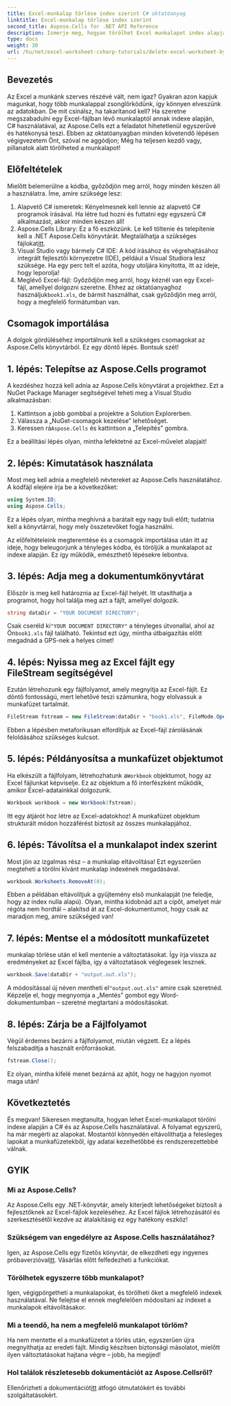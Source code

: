 ```yaml
---
title: Excel-munkalap törlése index szerint C# oktatóanyag
linktitle: Excel-munkalap törlése index szerint
second_title: Aspose.Cells for .NET API Reference
description: Ismerje meg, hogyan törölhet Excel munkalapot index alapján C# nyelven az Aspose.Cells használatával. Kövesse ezt az egyszerű, lépésenkénti oktatóanyagot a munkafüzet-kezelés egyszerűsítéséhez.
type: docs
weight: 30
url: /hu/net/excel-worksheet-csharp-tutorials/delete-excel-worksheet-by-index-csharp-tutorial/
---
```

## Bevezetés

Az Excel a munkánk szerves részévé vált, nem igaz? Gyakran azon kapjuk magunkat, hogy több munkalappal zsonglőrködünk, így könnyen elveszünk az adatokban. De mit csinálsz, ha takarítanod kell? Ha szeretne megszabadulni egy Excel-fájlban lévő munkalaptól annak indexe alapján, C# használatával, az Aspose.Cells ezt a feladatot hihetetlenül egyszerűvé és hatékonysá teszi. Ebben az oktatóanyagban minden követendő lépésen végigvezetem Önt, szóval ne aggódjon; Még ha teljesen kezdő vagy, pillanatok alatt törölheted a munkalapot!

## Előfeltételek

Mielőtt belemerülne a kódba, győződjön meg arról, hogy minden készen áll a használatra. Íme, amire szüksége lesz:

1. Alapvető C# ismeretek: Kényelmesnek kell lennie az alapvető C# programok írásával. Ha létre tud hozni és futtatni egy egyszerű C# alkalmazást, akkor minden készen áll!
2.  Aspose.Cells Library: Ez a fő eszközünk. Le kell töltenie és telepítenie kell a .NET Aspose.Cells könyvtárát. Megtalálhatja a szükséges fájlokat[itt](https://releases.aspose.com/cells/net/). 
3. Visual Studio vagy bármely C# IDE: A kód írásához és végrehajtásához integrált fejlesztői környezetre (IDE), például a Visual Studiora lesz szüksége. Ha egy perc telt el azóta, hogy utoljára kinyitotta, itt az ideje, hogy leporolja!
4.  Meglévő Excel-fájl: Győződjön meg arról, hogy kéznél van egy Excel-fájl, amellyel dolgozni szeretne. Ehhez az oktatóanyaghoz használjuk`book1.xls`, de bármit használhat, csak győződjön meg arról, hogy a megfelelő formátumban van.

## Csomagok importálása

A dolgok gördüléséhez importálnunk kell a szükséges csomagokat az Aspose.Cells könyvtárból. Ez egy döntő lépés. Bontsuk szét!

## 1. lépés: Telepítse az Aspose.Cells programot

A kezdéshez hozzá kell adnia az Aspose.Cells könyvtárat a projekthez. Ezt a NuGet Package Manager segítségével teheti meg a Visual Studio alkalmazásban:

1. Kattintson a jobb gombbal a projektre a Solution Explorerben.
2. Válassza a „NuGet-csomagok kezelése” lehetőséget.
3.  Keressen rá`Aspose.Cells` és kattintson a „Telepítés” gombra.

Ez a beállítási lépés olyan, mintha lefektetné az Excel-művelet alapjait!

## 2. lépés: Kimutatások használata

Most meg kell adnia a megfelelő névtereket az Aspose.Cells használatához. A kódfájl elejére írja be a következőket:

```csharp
using System.IO;
using Aspose.Cells;
```

Ez a lépés olyan, mintha meghívná a barátait egy nagy buli előtt; tudatnia kell a könyvtárral, hogy mely összetevőket fogja használni.

Az előfeltételeink megteremtése és a csomagok importálása után itt az ideje, hogy beleugorjunk a tényleges kódba, és töröljük a munkalapot az indexe alapján. Ez így működik, emészthető lépésekre lebontva.

## 3. lépés: Adja meg a dokumentumkönyvtárat

Először is meg kell határoznia az Excel-fájl helyét. Itt utasíthatja a programot, hogy hol találja meg azt a fájlt, amellyel dolgozik.

```csharp
string dataDir = "YOUR DOCUMENT DIRECTORY";
```

 Csak cseréld ki`"YOUR DOCUMENT DIRECTORY"` a tényleges útvonallal, ahol az Ön`book1.xls` fájl található. Tekintsd ezt úgy, mintha útbaigazítás előtt megadnád a GPS-nek a helyes címet!

## 4. lépés: Nyissa meg az Excel fájlt egy FileStream segítségével

Ezután létrehozunk egy fájlfolyamot, amely megnyitja az Excel-fájlt. Ez döntő fontosságú, mert lehetővé teszi számunkra, hogy elolvassuk a munkafüzet tartalmát.

```csharp
FileStream fstream = new FileStream(dataDir + "book1.xls", FileMode.Open);
```

Ebben a lépésben metaforikusan elfordítjuk az Excel-fájl zárolásának feloldásához szükséges kulcsot. 

## 5. lépés: Példányosítsa a munkafüzet objektumot

 Ha elkészült a fájlfolyam, létrehozhatunk a`Workbook` objektumot, hogy az Excel fájlunkat képviselje. Ez az objektum a fő interfészként működik, amikor Excel-adatainkkal dolgozunk.

```csharp
Workbook workbook = new Workbook(fstream);
```

Itt egy átjárót hoz létre az Excel-adatokhoz! A munkafüzet objektum strukturált módon hozzáférést biztosít az összes munkalapjához.

## 6. lépés: Távolítsa el a munkalapot index szerint

Most jön az izgalmas rész – a munkalap eltávolítása! Ezt egyszerűen megteheti a törölni kívánt munkalap indexének megadásával. 

```csharp
workbook.Worksheets.RemoveAt(0);
```

Ebben a példában eltávolítjuk a gyűjtemény első munkalapját (ne feledje, hogy az index nulla alapú). Olyan, mintha kidobnád azt a cipőt, amelyet már régóta nem hordtál – alakítsd át az Excel-dokumentumot, hogy csak az maradjon meg, amire szükséged van!

## 7. lépés: Mentse el a módosított munkafüzetet

munkalap törlése után el kell mentenie a változtatásokat. Így írja vissza az eredményeket az Excel fájlba, így a változtatások véglegesek lesznek.

```csharp
workbook.Save(dataDir + "output.out.xls");
```

 A módosítással új néven mentheti el`"output.out.xls"` amire csak szeretnéd. Képzelje el, hogy megnyomja a „Mentés” gombot egy Word-dokumentumban – szeretné megtartani a módosításokat.

## 8. lépés: Zárja be a Fájlfolyamot

Végül érdemes bezárni a fájlfolyamot, miután végzett. Ez a lépés felszabadítja a használt erőforrásokat.

```csharp
fstream.Close();
```

Ez olyan, mintha kifelé menet bezárná az ajtót, hogy ne hagyjon nyomot maga után!

## Következtetés

És megvan! Sikeresen megtanulta, hogyan lehet Excel-munkalapot törölni indexe alapján a C# és az Aspose.Cells használatával. A folyamat egyszerű, ha már megérti az alapokat. Mostantól könnyedén eltávolíthatja a felesleges lapokat a munkafüzetekből, így adatai kezelhetőbbé és rendszerezettebbé válnak.

## GYIK

### Mi az Aspose.Cells?
Az Aspose.Cells egy .NET-könyvtár, amely kiterjedt lehetőségeket biztosít a fejlesztőknek az Excel-fájlok kezeléséhez. Az Excel fájlok létrehozásától és szerkesztésétől kezdve az átalakításig ez egy hatékony eszköz!

### Szükségem van engedélyre az Aspose.Cells használatához?
 Igen, az Aspose.Cells egy fizetős könyvtár, de elkezdheti egy ingyenes próbaverzióval[itt](https://releases.aspose.com/). Vásárlás előtt felfedezheti a funkciókat.

### Törölhetek egyszerre több munkalapot?
Igen, végigpörgetheti a munkalapokat, és törölheti őket a megfelelő indexek használatával. Ne felejtse el ennek megfelelően módosítani az indexet a munkalapok eltávolításakor.

### Mi a teendő, ha nem a megfelelő munkalapot törlöm?
Ha nem mentette el a munkafüzetet a törlés után, egyszerűen újra megnyithatja az eredeti fájlt. Mindig készítsen biztonsági másolatot, mielőtt ilyen változtatásokat hajtana végre – jobb, ha megijed!

### Hol találok részletesebb dokumentációt az Aspose.Cellsről?
 Ellenőrizheti a dokumentációt[itt](https://reference.aspose.com/cells/net/) átfogó útmutatókért és további szolgáltatásokért.